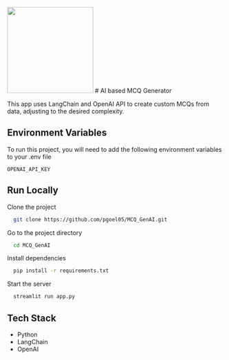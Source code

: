 <img src="https://media.giphy.com/media/v1.Y2lkPTc5MGI3NjExM2RjbjF3NnA1b3p0bzdkamRxNTV0YmN5Mjg2YXFyeXJiMWMwbDUwYSZlcD12MV9pbnRlcm5hbF9naWZfYnlfaWQmY3Q9Zw/86mls1V94fU3AuTw9j/giphy.gif"  width="200"/>
# AI based MCQ Generator

This app uses LangChain and OpenAI API to create custom MCQs from data, adjusting to the desired complexity.


## Environment Variables

To run this project, you will need to add the following environment variables to your .env file

`OPENAI_API_KEY`
## Run Locally

Clone the project

```bash
  git clone https://github.com/pgoel05/MCQ_GenAI.git
```

Go to the project directory

```bash
  cd MCQ_GenAI
```

Install dependencies

```bash
  pip install -r requirements.txt
```

Start the server

```bash
  streamlit run app.py
```


## Tech Stack

- Python
- LangChain
- OpenAI
